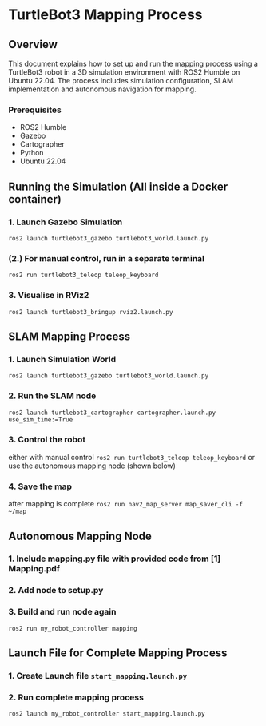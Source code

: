 # TurtleBot3 Mapping Process
## Overview
This document explains how to set up and run the mapping process using a TurtleBot3 robot in a 3D simulation environment with ROS2 Humble on Ubuntu 22.04. The process includes simulation configuration, SLAM implementation and autonomous navigation for mapping. 
### Prerequisites
- ROS2 Humble  
- Gazebo  
- Cartographer  
- Python  
- Ubuntu 22.04  
## Running the Simulation (All inside a Docker container)
### 1. Launch Gazebo Simulation
`ros2 launch turtlebot3_gazebo turtlebot3_world.launch.py`
### (2.) For manual control, run in a separate terminal
`ros2 run turtlebot3_teleop teleop_keyboard`
### 3. Visualise in RViz2
`ros2 launch turtlebot3_bringup rviz2.launch.py`
## SLAM Mapping Process
### 1. Launch Simulation World
`ros2 launch turtlebot3_gazebo turtlebot3_world.launch.py`
### 2. Run the SLAM node
`ros2 launch turtlebot3_cartographer cartographer.launch.py use_sim_time:=True`
### 3. Control the robot
either with manual control 
`ros2 run turtlebot3_teleop teleop_keyboard`
or use the autonomous mapping node (shown below)
### 4. Save the map
after mapping is complete
`ros2 run nav2_map_server map_saver_cli -f ~/map`
## Autonomous Mapping Node
### 1. Include mapping.py file with provided code from [1] Mapping.pdf
### 2. Add node to setup.py
### 3. Build and run node again 
`ros2 run my_robot_controller mapping`
## Launch File for Complete Mapping Process
### 1. Create Launch file `start_mapping.launch.py`
### 2. Run complete mapping process
`ros2 launch my_robot_controller start_mapping.launch.py`
